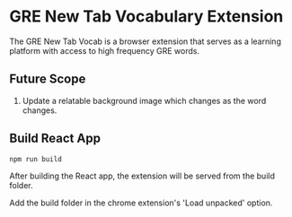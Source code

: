 # GRE New Tab Vocabulary Extension

The GRE New Tab Vocab is a browser extension that serves as a learning platform with access to high frequency GRE words. 

## Future Scope

1. Update a relatable background image which changes as the word changes.

## Build React App

    npm run build
    
After building the React app, the extension will be served from the build folder.
 
Add the build folder in the chrome extension's 'Load unpacked' option.
